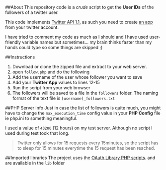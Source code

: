 ##About
This repository code is a *crude* script to get the **User IDs** of the followers of a twitter user. 

This code implements [Twitter API 1.1](https://dev.twitter.com/docs/api/1.1), as such you need to create [an app](https://apps.twitter.com/app/new) from your twitter account.

I have tried to comment my code as much as I should and I have used user-friendly variable names but sometimes... my brain thinks faster than my hands could type so some things are skipped ;)

##Instructions
1. Download or clone the zipped file and extract to your web server.
2. open `follow.php` and do the following
  1. Add the username of the user whose follower you want to save
  2. Add your **Twitter App** values to lines 12-15
3. Run the script from your web browser
4. The followers will be saved to a file in the `followers` folder. The naming format of the text file is `[username]_followers.txt`

##PHP Server info
Just in case the list of followers is quite much, you might have to change the `max_execution_time` config value in your **PHP Config** file ie php.ini to something meaningful.

I used a value of `43200` (12 hours) on my test server. Although no script I used during test took that long.

> Twitter only allows for 15 requests every 15minutes, so the script has to sleep for 15 minutes everytime the 15 request has been reached.

##Imported libraries
The project uses the [OAuth Library PHP scripts](http://oauth.net). and are available in the `lib` folder
